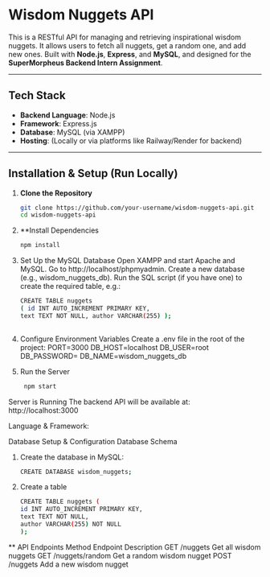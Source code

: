 # Wisdom Nuggets API

This is a RESTful API for managing and retrieving inspirational wisdom nuggets. It allows users to fetch all nuggets, get a random one, and add new ones. Built with **Node.js**, **Express**, and **MySQL**, and designed for the **SuperMorpheus Backend Intern Assignment**.

---

## Tech Stack

- **Backend Language**: Node.js
- **Framework**: Express.js
- **Database**: MySQL (via XAMPP)
- **Hosting**: (Locally or via platforms like Railway/Render for backend)

---

## Installation & Setup (Run Locally)

1. **Clone the Repository**
   ```bash
   git clone https://github.com/your-username/wisdom-nuggets-api.git
   cd wisdom-nuggets-api

2. **Install Dependencies
     ```bash
     npm install
3. Set Up the MySQL Database
   Open XAMPP and start Apache and MySQL.
   Go to http://localhost/phpmyadmin.
   Create a new database (e.g., wisdom_nuggets_db).
   Run the SQL script (if you have one) to create the required table, e.g.:
    ```bash
    CREATE TABLE nuggets
    ( id INT AUTO_INCREMENT PRIMARY KEY,
    text TEXT NOT NULL, author VARCHAR(255) );
  
4. Configure Environment Variables
   Create a .env file in the root of the project:
  PORT=3000
  DB_HOST=localhost
  DB_USER=root
  DB_PASSWORD=
  DB_NAME=wisdom_nuggets_db

6. Run the Server
   ```bash
    npm start

Server is Running
The backend API will be available at:
http://localhost:3000

Language & Framework:


Database Setup & Configuration
Database Schema
1. Create the database in MySQL:
     ```bash
     CREATE DATABASE wisdom_nuggets;
     
2. Create a table
    ```bash
    CREATE TABLE nuggets (
    id INT AUTO_INCREMENT PRIMARY KEY,
    text TEXT NOT NULL,
    author VARCHAR(255) NOT NULL
    );

** API Endpoints
Method	Endpoint	Description
GET	/nuggets	Get all wisdom nuggets
GET	/nuggets/random	Get a random wisdom nugget
POST	/nuggets	Add a new wisdom nugget





